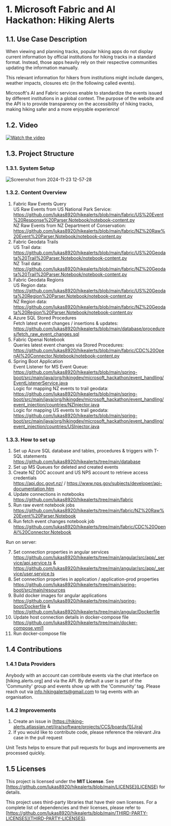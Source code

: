 # 1. Microsoft Fabric and AI Hackathon: Hiking Alerts

## 1.1. Use Case Description
When viewing and planning tracks, popular hiking apps do not display current information by official institutions for hiking tracks in a standard format. Instead, those apps heavily rely on their respective communities updating the information manually.

This relevant information for hikers from institutions might include dangers, weather impacts, closures etc (in the following called events).

Microsoft's AI and Fabric services enable to standardize the events issued by different institutions in a global context. The purpose of the website and the API is to provide transparency on the accessibility of hiking tracks, making hiking safer and a more enjoyable experience!

## 1.2. Video
[![Watch the video](https://img.youtube.com/vi/QYnjiuvA630/0.jpg)](https://www.youtube.com/watch?v=QYnjiuvA630)

## 1.3. Project Structure
### 1.3.1. System Setup
![Screenshot from 2024-11-23 12-57-28](https://github.com/user-attachments/assets/2bfca025-da49-47f6-90d1-b0023bc5b01f)

### 1.3.2. Content Overview

1) Fabric Raw Events Query<br>
   US Raw Events from US National Park Service:<br>
   https://github.com/lukas8920/hikealerts/blob/main/fabric/US%20Event%20Response%20Parser.Notebook/notebook-content.py<br>
   NZ Raw Events from NZ Department of Conservation:<br>
   https://github.com/lukas8920/hikealerts/blob/main/fabric/NZ%20Raw%20Event%20Parser.Notebook/notebook-content.py<br>
3) Fabric Geodata Trails<br>
   US Trail data:<br>
   https://github.com/lukas8920/hikealerts/blob/main/fabric/US%20Geodata%20Trail%20Parser.Notebook/notebook-content.py<br>
   NZ Trail data:<br>
   https://github.com/lukas8920/hikealerts/blob/main/fabric/NZ%20Geodata%20Trail%20Parser.Notebook/notebook-content.py<br>
5) Fabric Geodata Regions<br>
   US Region data:<br>
   https://github.com/lukas8920/hikealerts/blob/main/fabric/US%20Geodata%20Region%20Parser.Notebook/notebook-content.py<br>
   NZ Region data:<br> https://github.com/lukas8920/hikealerts/blob/main/fabric/NZ%20Geodata%20Region%20Parser.Notebook/notebook-content.py<br>
7) Azure SQL Stored Procedures<br>
   Fetch latest event changes / insertions & updates:<br>
   https://github.com/lukas8920/hikealerts/blob/main/database/procedures/fetch_raw_event_changes.sql<br>
9) Fabric Openai Notebook<br> 
   Queries latest event changes via Stored Procedures:<br>
   https://github.com/lukas8920/hikealerts/blob/main/fabric/CDC%20OpenAI%20Connector.Notebook/notebook-content.py<br>
11) Spring Boot Application<br>
   Event Listener for MS Event Queue:<br>
   https://github.com/lukas8920/hikealerts/blob/main/spring-boot/src/main/java/org/hikingdev/microsoft_hackathon/event_handling/EventListenerService.java<br>
   Logic for mapping NZ events to trail geodata:<br>
   https://github.com/lukas8920/hikealerts/blob/main/spring-boot/src/main/java/org/hikingdev/microsoft_hackathon/event_handling/event_injection/countries/NZInjector.java<br>
   Logic for mapping US events to trail geodata:<br>
   https://github.com/lukas8920/hikealerts/blob/main/spring-boot/src/main/java/org/hikingdev/microsoft_hackathon/event_handling/event_injection/countries/USInjector.java<br>

### 1.3.3. How to set up
1) Set up Azure SQL database and tables, procedures & triggers with T-SQL statements<br>
   https://github.com/lukas8920/hikealerts/tree/main/database
2) Set up MS Queues for deleted and created events
3) Create NZ DOC account and US NPS account to retrieve access credentials<br>
   https://api.doc.govt.nz/ / https://www.nps.gov/subjects/developer/api-documentation.htm
4) Update connections in notebooks<br> 
   https://github.com/lukas8920/hikealerts/tree/main/fabric
5) Run raw event notebook jobs<br> 
   https://github.com/lukas8920/hikealerts/tree/main/fabric/NZ%20Raw%20Event%20Parser.Notebook
6) Run fetch event changes notebook job<br> 
   https://github.com/lukas8920/hikealerts/tree/main/fabric/CDC%20OpenAI%20Connector.Notebook

Run on server:

7) Set connection properties in angular services<br> 
   https://github.com/lukas8920/hikealerts/tree/main/angular/src/app/_service/api.service.ts & https://github.com/lukas8920/hikealerts/tree/main/angular/src/app/_service/user.service.ts
8) Set connection properties in application / application-prod properties<br> 
   https://github.com/lukas8920/hikealerts/tree/main/spring-boot/src/main/resources
9) Build docker images for angular applications<br> 
   https://github.com/lukas8920/hikealerts/tree/main/spring-boot/Dockerfile & https://github.com/lukas8920/hikealerts/tree/main/angular/Dockerfile
10) Update host connection details in docker-compose file<br>
    https://github.com/lukas8920/hikealerts/tree/main/docker-compose.yml1
11) Run docker-compose file

## 1.4 Contributions
### 1.4.1 Data Providers
Anybody with an account can contribute events via the chat interface on [hiking.alerts.org] and via the API.
By default a user is part of the 'Community' group and events show up with the 'Community' tag. Please reach out via info.hikingalerts@gmail.com to tag events with an organisation.

### 1.4.2 Improvements
1) Create an issue in [https://hiking-alerts.atlassian.net/jira/software/projects/CCS/boards/1](Jira)
2) If you would like to contribute code, please reference the relevant Jira case in the pull request

Unit Tests helps to ensure that pull requests for bugs and improvements are processed quickly.

## 1.5 Licenses
This project is licensed under the **MIT License**. See [https://github.com/lukas8920/hikealerts/blob/main/LICENSE](LICENSE) for details.

This project uses third-party libraries that have their own licenses. For a complete list of dependencies and their licenses, please refer to [https://github.com/lukas8920/hikealerts/blob/main/THIRD-PARTY-LICENSES](THIRD-PARTY-LICENSES).

